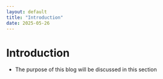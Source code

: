 ```yaml
---
layout: default
title: "Introduction"
date: 2025-05-26
---
```


# Introduction

- The purpose of this blog will be discussed in this section

